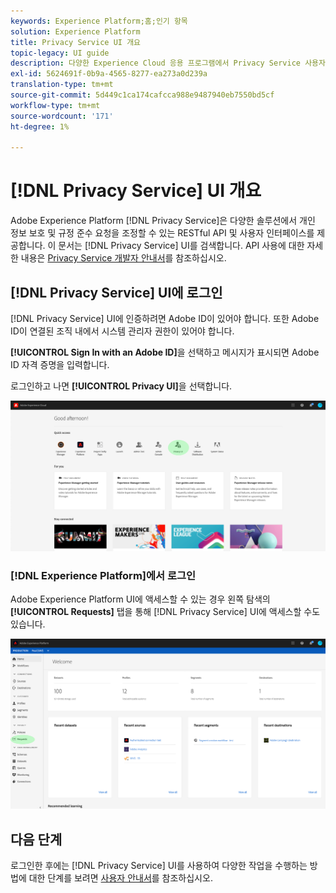 ```yaml
---
keywords: Experience Platform;홈;인기 항목
solution: Experience Platform
title: Privacy Service UI 개요
topic-legacy: UI guide
description: 다양한 Experience Cloud 응용 프로그램에서 Privacy Service 사용자 인터페이스를 사용하여 개인 정보 요청을 조정하고 모니터링합니다.
exl-id: 5624691f-0b9a-4565-8277-ea273a0d239a
translation-type: tm+mt
source-git-commit: 5d449c1ca174cafcca988e9487940eb7550bd5cf
workflow-type: tm+mt
source-wordcount: '171'
ht-degree: 1%

---
```


# [!DNL Privacy Service] UI 개요

Adobe Experience Platform [!DNL Privacy Service]은 다양한 솔루션에서 개인 정보 보호 및 규정 준수 요청을 조정할 수 있는 RESTful API 및 사용자 인터페이스를 제공합니다. 이 문서는 [!DNL Privacy Service] UI를 검색합니다. API 사용에 대한 자세한 내용은 [Privacy Service 개발자 안내서](../api/getting-started.md)를 참조하십시오.

## [!DNL Privacy Service] UI에 로그인

[!DNL Privacy Service] UI에 인증하려면 Adobe ID이 있어야 합니다. 또한 Adobe ID이 연결된 조직 내에서 시스템 관리자 권한이 있어야 합니다.

**[!UICONTROL Sign In with an Adobe ID]**&#x200B;을 선택하고 메시지가 표시되면 Adobe ID 자격 증명을 입력합니다.

로그인하고 나면 **[!UICONTROL Privacy UI]**&#x200B;을 선택합니다.

![](../images/ui-overview/quick-access.png)

### [!DNL Experience Platform]에서 로그인

Adobe Experience Platform UI에 액세스할 수 있는 경우 왼쪽 탐색의 **[!UICONTROL Requests]** 탭을 통해 [!DNL Privacy Service] UI에 액세스할 수도 있습니다.

![](../images/ui-overview/platform.png)

## 다음 단계

로그인한 후에는 [!DNL Privacy Service] UI를 사용하여 다양한 작업을 수행하는 방법에 대한 단계를 보려면 [사용자 안내서](user-guide.md)를 참조하십시오.
